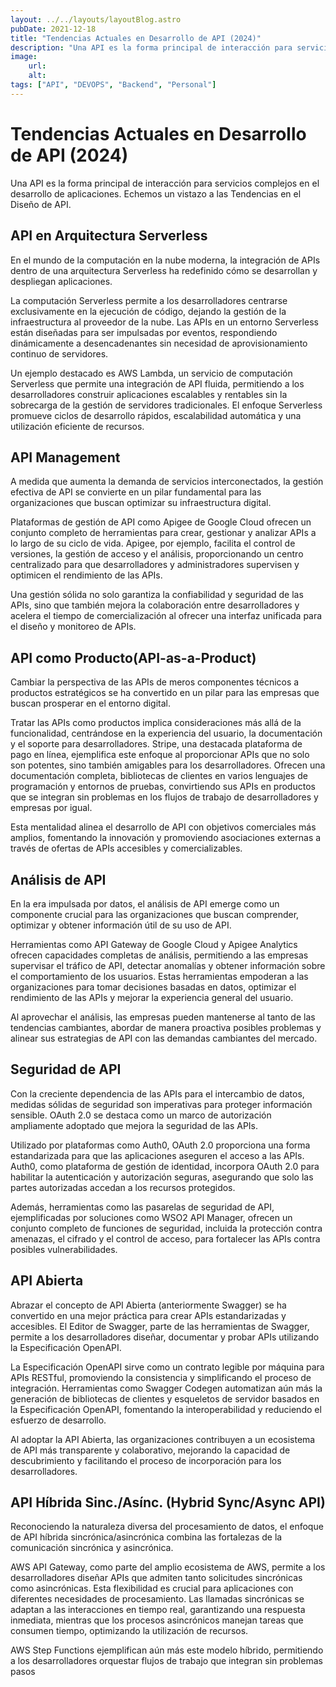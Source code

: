 ```yaml
---
layout: ../../layouts/layoutBlog.astro
pubDate: 2021-12-18
title: "Tendencias Actuales en Desarrollo de API (2024)"
description: "Una API es la forma principal de interacción para servicios complejos en el desarrollo de aplicaciones. Echemos un vistazo a las Tendencias en el Diseño de API."
image: 
    url: 
    alt: 
tags: ["API", "DEVOPS", "Backend", "Personal"]
---
```


# Tendencias Actuales en Desarrollo de API (2024)

Una API es la forma principal de interacción para servicios complejos en el desarrollo de aplicaciones. Echemos un vistazo a las Tendencias en el Diseño de API.

## API en Arquitectura Serverless

En el mundo de la computación en la nube moderna, la integración de APIs dentro de una arquitectura Serverless ha redefinido cómo se desarrollan y despliegan aplicaciones.

La computación Serverless permite a los desarrolladores centrarse exclusivamente en la ejecución de código, dejando la gestión de la infraestructura al proveedor de la nube. Las APIs en un entorno Serverless están diseñadas para ser impulsadas por eventos, respondiendo dinámicamente a desencadenantes sin necesidad de aprovisionamiento continuo de servidores.

Un ejemplo destacado es AWS Lambda, un servicio de computación Serverless que permite una integración de API fluida, permitiendo a los desarrolladores construir aplicaciones escalables y rentables sin la sobrecarga de la gestión de servidores tradicionales. El enfoque Serverless promueve ciclos de desarrollo rápidos, escalabilidad automática y una utilización eficiente de recursos.

## API Management

A medida que aumenta la demanda de servicios interconectados, la gestión efectiva de API se convierte en un pilar fundamental para las organizaciones que buscan optimizar su infraestructura digital.

Plataformas de gestión de API como Apigee de Google Cloud ofrecen un conjunto completo de herramientas para crear, gestionar y analizar APIs a lo largo de su ciclo de vida. Apigee, por ejemplo, facilita el control de versiones, la gestión de acceso y el análisis, proporcionando un centro centralizado para que desarrolladores y administradores supervisen y optimicen el rendimiento de las APIs.

Una gestión sólida no solo garantiza la confiabilidad y seguridad de las APIs, sino que también mejora la colaboración entre desarrolladores y acelera el tiempo de comercialización al ofrecer una interfaz unificada para el diseño y monitoreo de APIs.

## API como Producto(API-as-a-Product)

Cambiar la perspectiva de las APIs de meros componentes técnicos a productos estratégicos se ha convertido en un pilar para las empresas que buscan prosperar en el entorno digital.

Tratar las APIs como productos implica consideraciones más allá de la funcionalidad, centrándose en la experiencia del usuario, la documentación y el soporte para desarrolladores. Stripe, una destacada plataforma de pago en línea, ejemplifica este enfoque al proporcionar APIs que no solo son potentes, sino también amigables para los desarrolladores. Ofrecen una documentación completa, bibliotecas de clientes en varios lenguajes de programación y entornos de pruebas, convirtiendo sus APIs en productos que se integran sin problemas en los flujos de trabajo de desarrolladores y empresas por igual.

Esta mentalidad alinea el desarrollo de API con objetivos comerciales más amplios, fomentando la innovación y promoviendo asociaciones externas a través de ofertas de APIs accesibles y comercializables.

## Análisis de API

En la era impulsada por datos, el análisis de API emerge como un componente crucial para las organizaciones que buscan comprender, optimizar y obtener información útil de su uso de API.

Herramientas como API Gateway de Google Cloud y Apigee Analytics ofrecen capacidades completas de análisis, permitiendo a las empresas supervisar el tráfico de API, detectar anomalías y obtener información sobre el comportamiento de los usuarios. Estas herramientas empoderan a las organizaciones para tomar decisiones basadas en datos, optimizar el rendimiento de las APIs y mejorar la experiencia general del usuario.

Al aprovechar el análisis, las empresas pueden mantenerse al tanto de las tendencias cambiantes, abordar de manera proactiva posibles problemas y alinear sus estrategias de API con las demandas cambiantes del mercado.

## Seguridad de API

Con la creciente dependencia de las APIs para el intercambio de datos, medidas sólidas de seguridad son imperativas para proteger información sensible. OAuth 2.0 se destaca como un marco de autorización ampliamente adoptado que mejora la seguridad de las APIs.

Utilizado por plataformas como Auth0, OAuth 2.0 proporciona una forma estandarizada para que las aplicaciones aseguren el acceso a las APIs. Auth0, como plataforma de gestión de identidad, incorpora OAuth 2.0 para habilitar la autenticación y autorización seguras, asegurando que solo las partes autorizadas accedan a los recursos protegidos.

Además, herramientas como las pasarelas de seguridad de API, ejemplificadas por soluciones como WSO2 API Manager, ofrecen un conjunto completo de funciones de seguridad, incluida la protección contra amenazas, el cifrado y el control de acceso, para fortalecer las APIs contra posibles vulnerabilidades.

## API Abierta

Abrazar el concepto de API Abierta (anteriormente Swagger) se ha convertido en una mejor práctica para crear APIs estandarizadas y accesibles. El Editor de Swagger, parte de las herramientas de Swagger, permite a los desarrolladores diseñar, documentar y probar APIs utilizando la Especificación OpenAPI.

La Especificación OpenAPI sirve como un contrato legible por máquina para APIs RESTful, promoviendo la consistencia y simplificando el proceso de integración. Herramientas como Swagger Codegen automatizan aún más la generación de bibliotecas de clientes y esqueletos de servidor basados en la Especificación OpenAPI, fomentando la interoperabilidad y reduciendo el esfuerzo de desarrollo.

Al adoptar la API Abierta, las organizaciones contribuyen a un ecosistema de API más transparente y colaborativo, mejorando la capacidad de descubrimiento y facilitando el proceso de incorporación para los desarrolladores.

## API Híbrida Sinc./Asínc. (Hybrid Sync/Async API)

Reconociendo la naturaleza diversa del procesamiento de datos, el enfoque de API híbrida sincrónica/asincrónica combina las fortalezas de la comunicación sincrónica y asincrónica.

AWS API Gateway, como parte del amplio ecosistema de AWS, permite a los desarrolladores diseñar APIs que admiten tanto solicitudes sincrónicas como asincrónicas. Esta flexibilidad es crucial para aplicaciones con diferentes necesidades de procesamiento. Las llamadas sincrónicas se adaptan a las interacciones en tiempo real, garantizando una respuesta inmediata, mientras que los procesos asincrónicos manejan tareas que consumen tiempo, optimizando la utilización de recursos.

AWS Step Functions ejemplifican aún más este modelo híbrido, permitiendo a los desarrolladores orquestar flujos de trabajo que integran sin problemas pasos